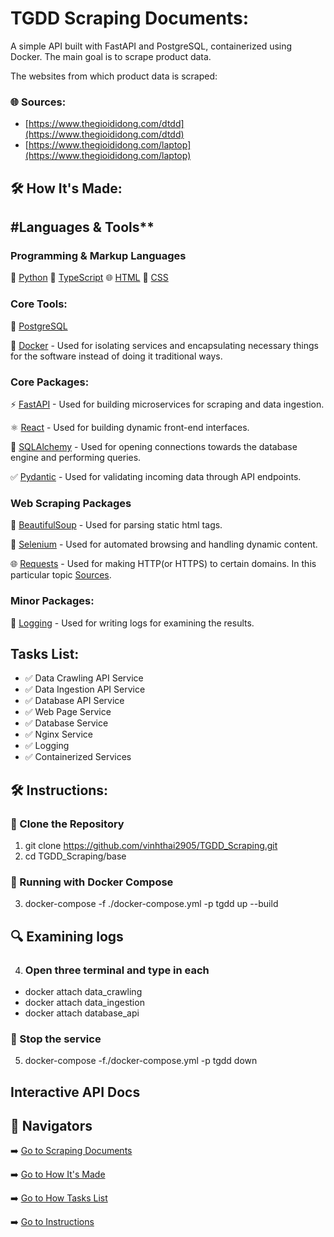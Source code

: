 # TGDD Scraping Documents:
A simple API built with FastAPI and PostgreSQL, containerized using Docker. The main goal is to scrape product data.

The websites from which product data is scraped:

### 🌐 Sources:

- [https://www.thegioididong.com/dtdd](https://www.thegioididong.com/dtdd)
- [https://www.thegioididong.com/laptop](https://www.thegioididong.com/laptop)

## 🛠️ How It's Made:

## #Languages & Tools**

### Programming & Markup Languages

🐍 [Python](https://www.python.org/)
🔄 [TypeScript](https://www.typescriptlang.org/)
🌐 [HTML](https://developer.mozilla.org/en-US/docs/Web/HTML)
🎨 [CSS](https://developer.mozilla.org/en-US/docs/Web/CSS)

### Core Tools:

🐘 [PostgreSQL](https://www.postgresql.org/)

🐳 [Docker](https://www.docker.com/) - Used for isolating services and encapsulating necessary things for the software instead of doing it traditional ways.

### Core Packages:

⚡ [FastAPI](https://fastapi.tiangolo.com/) - Used for building microservices for scraping and data ingestion.

⚛️ [React](https://react.dev/) - Used for building dynamic front-end interfaces.

🧪 [SQLAlchemy](https://www.sqlalchemy.org/) - Used for opening connections towards the database engine and performing queries.

✅ [Pydantic](https://docs.pydantic.dev/latest/) - Used for validating incoming data through API endpoints.

### Web Scraping Packages

🍜 [BeautifulSoup](https://www.crummy.com/software/BeautifulSoup/bs4/doc/) - Used for parsing static html tags.

🤖 [Selenium](https://www.selenium.dev/documentation/) - Used for automated browsing and handling dynamic content.

🌐 [Requests](https://requests.readthedocs.io/en/latest/) - Used for making HTTP(or HTTPS) to certain domains. In this particular topic [Sources](#tgdd-scraping-documents).

### Minor Packages:

📝 [Logging](https://docs.python.org/3/library/logging.html) - Used for writing logs for examining the results.

## Tasks List:
- ✅ Data Crawling API Service
- ✅ Data Ingestion API Service
- ✅ Database API Service
- ✅ Web Page Service
- ✅ Database Service
- ✅ Nginx Service
- ✅ Logging
- ✅ Containerized Services
 
## 🛠️ Instructions:

### 💾 Clone the Repository

1. git clone https://github.com/vinhthai2905/TGDD_Scraping.git
2. cd TGDD_Scraping/base

### 🐳 Running with Docker Compose

3. docker-compose -f ./docker-compose.yml -p tgdd up --build

## 🔍 Examining logs

4. ### Open three terminal and type in each
 - docker attach data_crawling
 - docker attach data_ingestion
 - docker attach database_api

### 🛑 Stop the service

5. docker-compose -f./docker-compose.yml -p tgdd down

## Interactive API Docs

## 📎 Navigators

➡️ [Go to Scraping Documents](#tgdd-scraping-documents)

➡️ [Go to How It's Made](#how-its-made)

➡️ [Go to How Tasks List](#tasks-list)

➡️ [Go to Instructions](#instructions)
